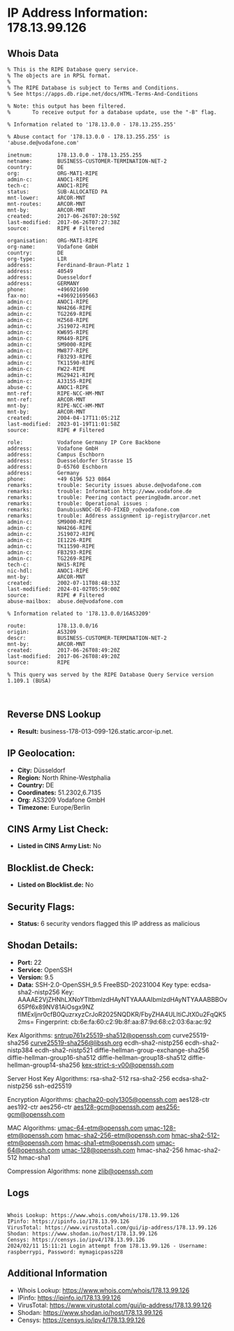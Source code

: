 # IP Address Information: 178.13.99.126

## Whois Data
```
% This is the RIPE Database query service.
% The objects are in RPSL format.
%
% The RIPE Database is subject to Terms and Conditions.
% See https://apps.db.ripe.net/docs/HTML-Terms-And-Conditions

% Note: this output has been filtered.
%       To receive output for a database update, use the "-B" flag.

% Information related to '178.13.0.0 - 178.13.255.255'

% Abuse contact for '178.13.0.0 - 178.13.255.255' is 'abuse.de@vodafone.com'

inetnum:        178.13.0.0 - 178.13.255.255
netname:        BUSINESS-CUSTOMER-TERMINATION-NET-2
country:        DE
org:            ORG-MAT1-RIPE
admin-c:        ANOC1-RIPE
tech-c:         ANOC1-RIPE
status:         SUB-ALLOCATED PA
mnt-lower:      ARCOR-MNT
mnt-routes:     ARCOR-MNT
mnt-by:         ARCOR-MNT
created:        2017-06-26T07:20:59Z
last-modified:  2017-06-26T07:27:38Z
source:         RIPE # Filtered

organisation:   ORG-MAT1-RIPE
org-name:       Vodafone GmbH
country:        DE
org-type:       LIR
address:        Ferdinand-Braun-Platz 1
address:        40549
address:        Duesseldorf
address:        GERMANY
phone:          +496921690
fax-no:         +496921695663
admin-c:        ANOC1-RIPE
admin-c:        NH4266-RIPE
admin-c:        TG2269-RIPE
admin-c:        HZ568-RIPE
admin-c:        JS19072-RIPE
admin-c:        KW695-RIPE
admin-c:        RM449-RIPE
admin-c:        SM9000-RIPE
admin-c:        MW877-RIPE
admin-c:        FB3293-RIPE
admin-c:        TK11590-RIPE
admin-c:        FW22-RIPE
admin-c:        MG29421-RIPE
admin-c:        AJ3155-RIPE
abuse-c:        ANOC1-RIPE
mnt-ref:        RIPE-NCC-HM-MNT
mnt-ref:        ARCOR-MNT
mnt-by:         RIPE-NCC-HM-MNT
mnt-by:         ARCOR-MNT
created:        2004-04-17T11:05:21Z
last-modified:  2023-01-19T11:01:58Z
source:         RIPE # Filtered

role:           Vodafone Germany IP Core Backbone
address:        Vodafone GmbH
address:        Campus Eschborn
address:        Duesseldorfer Strasse 15
address:        D-65760 Eschborn
address:        Germany
phone:          +49 6196 523 0864
remarks:        trouble: Security issues abuse.de@vodafone.com
remarks:        trouble: Information http://www.vodafone.de
remarks:        trouble: Peering contact peering@adm.arcor.net
remarks:        trouble: Operational issues :
remarks:        DanubiusNOC-DE-FO-FIXED_ro@vodafone.com
remarks:        trouble: Address assignment ip-registry@arcor.net
admin-c:        SM9000-RIPE
admin-c:        NH4266-RIPE
admin-c:        JS19072-RIPE
admin-c:        IE1226-RIPE
admin-c:        TK11590-RIPE
admin-c:        FB3293-RIPE
admin-c:        TG2269-RIPE
tech-c:         NH15-RIPE
nic-hdl:        ANOC1-RIPE
mnt-by:         ARCOR-MNT
created:        2002-07-11T08:48:33Z
last-modified:  2024-01-02T05:59:00Z
source:         RIPE # Filtered
abuse-mailbox:  abuse.de@vodafone.com

% Information related to '178.13.0.0/16AS3209'

route:          178.13.0.0/16
origin:         AS3209
descr:          BUSINESS-CUSTOMER-TERMINATION-NET-2
mnt-by:         ARCOR-MNT
created:        2017-06-26T08:49:20Z
last-modified:  2017-06-26T08:49:20Z
source:         RIPE

% This query was served by the RIPE Database Query Service version 1.109.1 (BUSA)



```
## Reverse DNS Lookup
- **Result:** business-178-013-099-126.static.arcor-ip.net.

## IP Geolocation:
- **City:** Düsseldorf
- **Region:** North Rhine-Westphalia
- **Country:** DE
- **Coordinates:** 51.2302,6.7135
- **Org:** AS3209 Vodafone GmbH
- **Timezone:** Europe/Berlin

## CINS Army List Check:
- **Listed in CINS Army List:** 
No

## Blocklist.de Check:
- **Listed on Blocklist.de:** 
No

## Security Flags:
- **Status:** 6 security vendors flagged this IP address as malicious

## Shodan Details:
- **Port:** 22
- **Service:** OpenSSH
- **Version:** 9.5
- **Data:** SSH-2.0-OpenSSH_9.5 FreeBSD-20231004
Key type: ecdsa-sha2-nistp256
Key: AAAAE2VjZHNhLXNoYTItbmlzdHAyNTYAAAAIbmlzdHAyNTYAAABBBOv65Pf6x89NV81AiOsgx9NZ
fIMExljnr0cfB0QuzrxyzCrJoR2025NQDKR/FbyZHA4ULItiCJtX0u2FqQK52ms=
Fingerprint: cb:6e:fa:60:c2:9b:8f:aa:87:9d:68:c2:03:6a:ac:92

Kex Algorithms:
	sntrup761x25519-sha512@openssh.com
	curve25519-sha256
	curve25519-sha256@libssh.org
	ecdh-sha2-nistp256
	ecdh-sha2-nistp384
	ecdh-sha2-nistp521
	diffie-hellman-group-exchange-sha256
	diffie-hellman-group16-sha512
	diffie-hellman-group18-sha512
	diffie-hellman-group14-sha256
	kex-strict-s-v00@openssh.com

Server Host Key Algorithms:
	rsa-sha2-512
	rsa-sha2-256
	ecdsa-sha2-nistp256
	ssh-ed25519

Encryption Algorithms:
	chacha20-poly1305@openssh.com
	aes128-ctr
	aes192-ctr
	aes256-ctr
	aes128-gcm@openssh.com
	aes256-gcm@openssh.com

MAC Algorithms:
	umac-64-etm@openssh.com
	umac-128-etm@openssh.com
	hmac-sha2-256-etm@openssh.com
	hmac-sha2-512-etm@openssh.com
	hmac-sha1-etm@openssh.com
	umac-64@openssh.com
	umac-128@openssh.com
	hmac-sha2-256
	hmac-sha2-512
	hmac-sha1

Compression Algorithms:
	none
	zlib@openssh.com


## Logs
```

Whois Lookup: https://www.whois.com/whois/178.13.99.126
IPinfo: https://ipinfo.io/178.13.99.126
VirusTotal: https://www.virustotal.com/gui/ip-address/178.13.99.126
Shodan: https://www.shodan.io/host/178.13.99.126
Censys: https://censys.io/ipv4/178.13.99.126
2024/02/11 15:11:21 Login attempt from 178.13.99.126 - Username: raspberrypi, Password: mymagicpass228

```
## Additional Information
- Whois Lookup: https://www.whois.com/whois/178.13.99.126
- IPinfo: https://ipinfo.io/178.13.99.126
- VirusTotal: https://www.virustotal.com/gui/ip-address/178.13.99.126
- Shodan: https://www.shodan.io/host/178.13.99.126
- Censys: https://censys.io/ipv4/178.13.99.126

